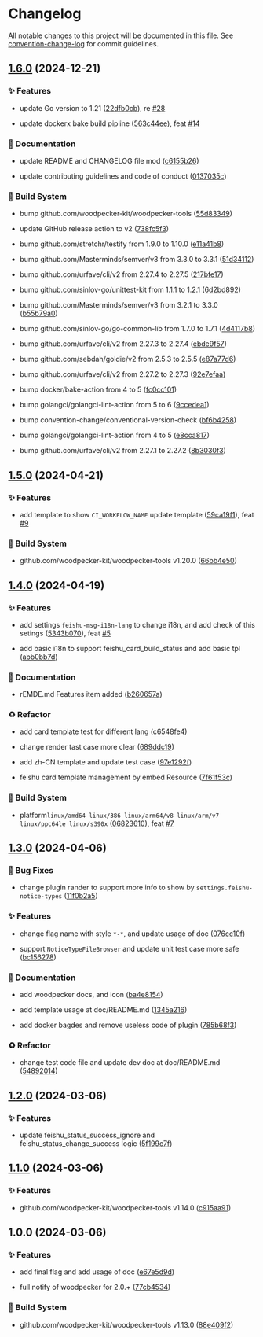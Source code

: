 # Changelog

All notable changes to this project will be documented in this file. See [convention-change-log](https://github.com/convention-change/convention-change-log) for commit guidelines.

## [1.6.0](https://github.com/woodpecker-kit/woodpecker-feishu-group-robot/compare/1.5.0...v1.6.0) (2024-12-21)

### ✨ Features

* update Go version to 1.21 ([22dfb0cb](https://github.com/woodpecker-kit/woodpecker-feishu-group-robot/commit/22dfb0cb25c0836044695cf7d82c737755cb14d7)), re [#28](https://github.com/woodpecker-kit/woodpecker-feishu-group-robot/issues/28)

* update dockerx bake build pipline ([563c44ee](https://github.com/woodpecker-kit/woodpecker-feishu-group-robot/commit/563c44ee0486578e4a4508478430006cdd8320b1)), feat [#14](https://github.com/woodpecker-kit/woodpecker-feishu-group-robot/issues/14)

### 📝 Documentation

* update README and CHANGELOG file mod ([c6155b26](https://github.com/woodpecker-kit/woodpecker-feishu-group-robot/commit/c6155b26675cec825a4f152619b43ad462f255c0))

* update contributing guidelines and code of conduct ([0137035c](https://github.com/woodpecker-kit/woodpecker-feishu-group-robot/commit/0137035c7329d5ebd7448693c4dcfdd32f8fc964))

### 👷‍ Build System

* bump github.com/woodpecker-kit/woodpecker-tools ([55d83349](https://github.com/woodpecker-kit/woodpecker-feishu-group-robot/commit/55d83349fc4f098d9ded1275710c893f05d61a38))

* update GitHub release action to v2 ([738fc5f3](https://github.com/woodpecker-kit/woodpecker-feishu-group-robot/commit/738fc5f3c2d03270d43e1bfcfac5591ec0b8a2b2))

* bump github.com/stretchr/testify from 1.9.0 to 1.10.0 ([e11a41b8](https://github.com/woodpecker-kit/woodpecker-feishu-group-robot/commit/e11a41b888daf23110219297340a0c09cded34ff))

* bump github.com/Masterminds/semver/v3 from 3.3.0 to 3.3.1 ([51d34112](https://github.com/woodpecker-kit/woodpecker-feishu-group-robot/commit/51d34112fead3e5176ef8ceca7fcb43ab426ff7d))

* bump github.com/urfave/cli/v2 from 2.27.4 to 2.27.5 ([217bfe17](https://github.com/woodpecker-kit/woodpecker-feishu-group-robot/commit/217bfe17f02138a0a6f773661b2a8798e39f4ad0))

* bump github.com/sinlov-go/unittest-kit from 1.1.1 to 1.2.1 ([6d2bd892](https://github.com/woodpecker-kit/woodpecker-feishu-group-robot/commit/6d2bd89277cbdd38d92a308000d329d48337acbb))

* bump github.com/Masterminds/semver/v3 from 3.2.1 to 3.3.0 ([b55b79a0](https://github.com/woodpecker-kit/woodpecker-feishu-group-robot/commit/b55b79a078375bb4dde9bd465e4657d7c4c7af67))

* bump github.com/sinlov-go/go-common-lib from 1.7.0 to 1.7.1 ([4d4117b8](https://github.com/woodpecker-kit/woodpecker-feishu-group-robot/commit/4d4117b87a89b0f7c05d4dd48a97b0790c872f65))

* bump github.com/urfave/cli/v2 from 2.27.3 to 2.27.4 ([ebde9f57](https://github.com/woodpecker-kit/woodpecker-feishu-group-robot/commit/ebde9f57465d4c9098710da9994096e5bca85224))

* bump github.com/sebdah/goldie/v2 from 2.5.3 to 2.5.5 ([e87a77d6](https://github.com/woodpecker-kit/woodpecker-feishu-group-robot/commit/e87a77d64e3f2e2d39896db2a2559fbf56dd9148))

* bump github.com/urfave/cli/v2 from 2.27.2 to 2.27.3 ([92e7efaa](https://github.com/woodpecker-kit/woodpecker-feishu-group-robot/commit/92e7efaa8118b9c17cd54dcb23b6933b12596069))

* bump docker/bake-action from 4 to 5 ([fc0cc101](https://github.com/woodpecker-kit/woodpecker-feishu-group-robot/commit/fc0cc101dd7f6c75a99f637f04600f4207a7bb51))

* bump golangci/golangci-lint-action from 5 to 6 ([9ccedea1](https://github.com/woodpecker-kit/woodpecker-feishu-group-robot/commit/9ccedea131b1de159b22de26d88757e3dc508201))

* bump convention-change/conventional-version-check ([bf6b4258](https://github.com/woodpecker-kit/woodpecker-feishu-group-robot/commit/bf6b425803d87c7cfce17177e351b1606f4d183a))

* bump golangci/golangci-lint-action from 4 to 5 ([e8cca817](https://github.com/woodpecker-kit/woodpecker-feishu-group-robot/commit/e8cca817ebae7703022555a161967ce60469cbac))

* bump github.com/urfave/cli/v2 from 2.27.1 to 2.27.2 ([8b3030f3](https://github.com/woodpecker-kit/woodpecker-feishu-group-robot/commit/8b3030f31eea4041273add8a21d49c8b40b34916))

## [1.5.0](https://github.com/woodpecker-kit/woodpecker-feishu-group-robot/compare/1.4.0...v1.5.0) (2024-04-21)

### ✨ Features

* add template to show `CI_WORKFLOW_NAME` update template ([59ca19f1](https://github.com/woodpecker-kit/woodpecker-feishu-group-robot/commit/59ca19f1941105b8b2d2ddeb143290e343ad35b2)), feat [#9](https://github.com/woodpecker-kit/woodpecker-feishu-group-robot/issues/9)

### 👷‍ Build System

* github.com/woodpecker-kit/woodpecker-tools v1.20.0 ([66bb4e50](https://github.com/woodpecker-kit/woodpecker-feishu-group-robot/commit/66bb4e504dbea13ff6a68e923a5132a55f56016d))

## [1.4.0](https://github.com/woodpecker-kit/woodpecker-feishu-group-robot/compare/1.3.0...v1.4.0) (2024-04-19)

### ✨ Features

* add settings `feishu-msg-i18n-lang` to change i18n, and add check of this setings ([5343b070](https://github.com/woodpecker-kit/woodpecker-feishu-group-robot/commit/5343b070c237291883e7bc2e3cdbf5e041a86efd)), feat [#5](https://github.com/woodpecker-kit/woodpecker-feishu-group-robot/issues/5)

* add basic i18n to support feishu_card_build_status and add basic tpl ([abb0bb7d](https://github.com/woodpecker-kit/woodpecker-feishu-group-robot/commit/abb0bb7d7f5fdb50cc5186e5abb39ecbfbbaf03f))

### 📝 Documentation

* rEMDE.md Features item added ([b260657a](https://github.com/woodpecker-kit/woodpecker-feishu-group-robot/commit/b260657a473cf98c7189a5488639a4b13eb38122))

### ♻ Refactor

* add card template test for different lang ([c6548fe4](https://github.com/woodpecker-kit/woodpecker-feishu-group-robot/commit/c6548fe4105b33c7b8698acfc2650f8ff727ab7e))

* change render tast case more clear ([689ddc19](https://github.com/woodpecker-kit/woodpecker-feishu-group-robot/commit/689ddc198c815fef1bf612c7d68e41f8231714fb))

* add zh-CN template and update test case ([97e1292f](https://github.com/woodpecker-kit/woodpecker-feishu-group-robot/commit/97e1292f9fafc1944b55bd96e0b328d8f2f697b7))

* feishu card template management by embed Resource ([7f61f53c](https://github.com/woodpecker-kit/woodpecker-feishu-group-robot/commit/7f61f53c2b16f7f321c14eef63851fd8427d13fd))

### 👷‍ Build System

* platform`linux/amd64 linux/386 linux/arm64/v8 linux/arm/v7 linux/ppc64le linux/s390x` ([06823610](https://github.com/woodpecker-kit/woodpecker-feishu-group-robot/commit/068236108b377b0340e6e64e9a741833c4c4906a)), feat [#7](https://github.com/woodpecker-kit/woodpecker-feishu-group-robot/issues/7)

## [1.3.0](https://github.com/woodpecker-kit/woodpecker-feishu-group-robot/compare/1.2.0...v1.3.0) (2024-04-06)

### 🐛 Bug Fixes

* change plugin rander to support more info to show by `settings.feishu-notice-types` ([11f0b2a5](https://github.com/woodpecker-kit/woodpecker-feishu-group-robot/commit/11f0b2a554ae666c0730bb46f7ff5619e9d0bb2c))

### ✨ Features

* change flag name with style `*-*`, and update usage of doc ([076cc10f](https://github.com/woodpecker-kit/woodpecker-feishu-group-robot/commit/076cc10f04d22d426a3587f3994f1f2b8b316c78))

* support `NoticeTypeFileBrowser` and update unit test case more safe ([bc156278](https://github.com/woodpecker-kit/woodpecker-feishu-group-robot/commit/bc156278ce9f3cd083404f84e5994a6bfe20022a))

### 📝 Documentation

* add woodpecker docs, and icon ([ba4e8154](https://github.com/woodpecker-kit/woodpecker-feishu-group-robot/commit/ba4e815440f326b655f114da2242589db0f92eb9))

* add template usage at doc/README.md ([1345a216](https://github.com/woodpecker-kit/woodpecker-feishu-group-robot/commit/1345a2160b523aafd90c7540e15050f519f4acd4))

* add docker bagdes and remove useless code of plugin ([785b68f3](https://github.com/woodpecker-kit/woodpecker-feishu-group-robot/commit/785b68f3c7abb021d0f5dffa34b51e23edb96e54))

### ♻ Refactor

* change test code file and update dev doc at doc/README.md ([54892014](https://github.com/woodpecker-kit/woodpecker-feishu-group-robot/commit/548920147b32c8a515d4273175e937ed7d2c8758))

## [1.2.0](https://github.com/woodpecker-kit/woodpecker-feishu-group-robot/compare/1.1.0...v1.2.0) (2024-03-06)

### ✨ Features

* update feishu_status_success_ignore and feishu_status_change_success logic ([5f199c7f](https://github.com/woodpecker-kit/woodpecker-feishu-group-robot/commit/5f199c7f1c7a74c218a47dfd70ffe596ffb476bd))

## [1.1.0](https://github.com/woodpecker-kit/woodpecker-feishu-group-robot/compare/1.0.0...v1.1.0) (2024-03-06)

### ✨ Features

* github.com/woodpecker-kit/woodpecker-tools v1.14.0 ([c915aa91](https://github.com/woodpecker-kit/woodpecker-feishu-group-robot/commit/c915aa91b1303dada1c497538b590563bc8811bf))

## 1.0.0 (2024-03-06)

### ✨ Features

* add final flag and add usage of doc ([e67e5d9d](https://github.com/woodpecker-kit/woodpecker-feishu-group-robot/commit/e67e5d9dfc631637eafebcc234bf6a2a37823ad1))

* full notify of woodpecker for 2.0.+ ([77cb4534](https://github.com/woodpecker-kit/woodpecker-feishu-group-robot/commit/77cb4534fbb5c7c4813a8b283e24d7540d92e75e))

### 👷‍ Build System

* github.com/woodpecker-kit/woodpecker-tools v1.13.0 ([88e409f2](https://github.com/woodpecker-kit/woodpecker-feishu-group-robot/commit/88e409f2b352931d0c102268590929b023a9c431))
